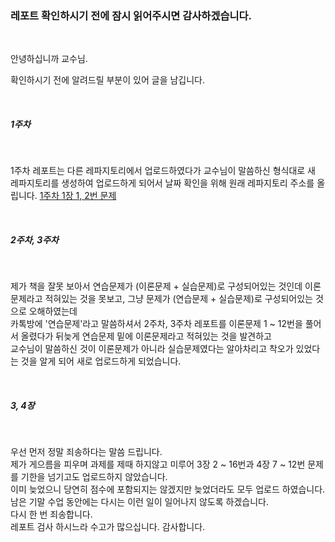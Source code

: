 <h3>레포트 확인하시기 전에 잠시 읽어주시면 감사하겠습니다.</h3>
<br>
<p>안녕하십니까 교수님.</p>
<p>확인하시기 전에 알려드릴 부분이 있어 글을 남깁니다.</p>
<br>
<h5>1주차</h5>
<br>
<p>1주차 레포트는 다른 레파지토리에서 업로드하였다가 교수님이 말씀하신 형식대로 새 레파지토리를 생성하여 업로드하게 되어서 날짜 확인을 위해 원래 레파지토리 주소를 올립니다. <a href="https://github.com/alsrl441/github.java"; target="_">1주차 1장 1, 2번 문제</a></p>
<br>
<h5>2주차, 3주차</h5>
<br>
<p>제가 책을 잘못 보아서 연습문제가 (이론문제 + 실습문제)로 구성되어있는 것인데 이론문제라고 적혀있는 것을 못보고, 그냥 문제가 (연습문제 + 실습문제)로 구성되어있는 것으로 오해하였는데<br>
카톡방에 '연습문제'라고 말씀하셔서 2주차, 3주차 레포트를 이론문제 1 ~ 12번을 풀어서 올렸다가 뒤늦게 연습문제 밑에 이론문제라고 적혀있는 것을 발견하고<br>
교수님이 말씀하신 것이 이론문제가 아니라 실습문제였다는 알아차리고 착오가 있었다는 것을 알게 되어 새로 업로드하게 되었습니다.
</p>
<br>
<h5>3, 4장</h5>
<br>
<p>우선 먼저 정말 죄송하다는 말씀 드립니다.<br>
제가 게으름을 피우며 과제를 제때 하지않고 미루어 3장 2 ~ 16번과 4장 7 ~ 12번 문제를 기한을 넘기고도 업로드하지 않았습니다.<br>
이미 늦었으니 당연히 점수에 포함되지는 않겠지만 늦었더라도 모두 업로드 하였습니다.<br>
남은 기말 수업 동안에는 다시는 이런 일이 일어나지 않도록 하겠습니다.<br>
다시 한 번 죄송합니다.<br>
레포트 검사 하시느라 수고가 많으십니다. 감사합니다.
</p>
<br>
